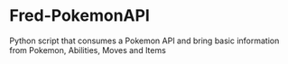 # Fred-PokemonAPI
Python script that consumes a Pokemon API and bring basic information from Pokemon, Abilities, Moves and Items

